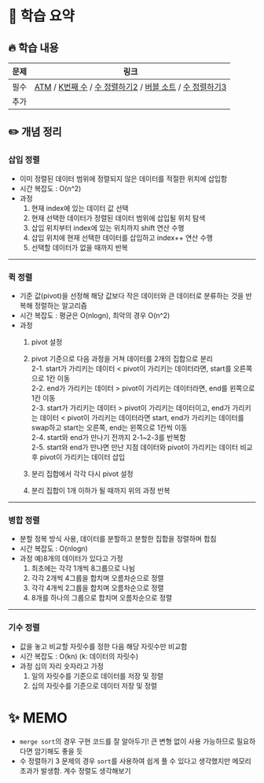 #  📖 학습 요약

## 🔥 학습 내용
| **문제** | **링크**                                                                                                                                                                                                                                                                                                                                                                                                                                                                                                                 |
|--------|------------------------------------------------------------------------------------------------------------------------------------------------------------------------------------------------------------------------------------------------------------------------------------------------------------------------------------------------------------------------------------------------------------------------------------------------------------------------------------------------------------------------|
| 필수     | [ATM](https://www.acmicpc.net/problem/11399) / [K번째 수](https://www.acmicpc.net/problem/11004) / [수 정렬하기2](https://www.acmicpc.net/problem/2751) / [버블 소트](https://www.acmicpc.net/problem/1517) / [수 정렬하기3](https://www.acmicpc.net/problem/10989)                                                                                                                                                                                                                                                                     |
| 추가     | []()                                                                                                                                                                                                                                                                                                                                                                                                                                                                                                                   |
## ✏️ 개념 정리
### 삽입 정렬
- 이미 정렬된 데이터 범위에 정렬되지 않은 데이터를 적절한 위치에 삽입함
- 시간 복잡도 : O(n^2)
- 과정
  1. 현재 index에 있는 데이터 값 선택
  2. 현재 선택한 데이터가 정렬된 데이터 범위에 삽입될 위치 탐색
  3. 삽입 위치부터 index에 있는 위치까지 shift 연산 수행
  4. 삽입 위치에 현재 선택한 데이터를 삽입하고 index++ 연산 수행
  5. 선택할 데이터가 없을 때까지 반복

---

### 퀵 정렬
- 기준 값(pivot)을 선정해 해당 값보다 작은 데이터와 큰 데이터로 분류하는 것을 반복해 정렬하는 알고리즘
- 시간 복잡도 : 평균은 O(nlogn), 최악의 경우 O(n^2)
- 과정
  1. pivot 설정
  2. pivot 기준으로 다음 과정을 거쳐 데이터를 2개의 집합으로 분리<br>
     2-1. start가 가리키는 데이터 < pivot이 가리키는 데이터라면, start를 오른쪽으로 1칸 이동<br>
     2-2. end가 가리키는 데이터 > pivot이 가리키는 데이터라면, end를 왼쪽으로 1칸 이동<br>
     2-3. start가 가리키는 데이터 > pivot이 가리키는 데이터이고, end가 가리키는 데이터 < pivot이 가리키는 데이터라면 start, end가 가리키는 데이터를 swap하고 start는 오른쪽, end는 왼쪽으로 1칸씩 이동<br>
     2-4. start와 end가 만나기 전까지 2-1~2-3를 반복함<br>
     2-5. start와 end가 만나면 만난 지점 데이터와 pivot이 가리키는 데이터 비교 후 pivot이 가리키는 데이터 삽입
     
  4. 분리 집합에서 각각 다시 pivot 설정
  5. 분리 집합이 1개 이하가 될 때까지 위의 과정 반복

---

### 병합 정렬
- 분할 정복 방식 사용, 데이터를 분할하고 분할한 집합을 정렬하며 합침
- 시간 복잡도 : O(nlogn)
- 과정
  예)8개의 데이터가 있다고 가정
  1. 최초에는 각각 1개씩 8그룹으로 나뉨
  2. 각각 2개씩 4그룹을 합치며 오름차순으로 정렬
  3. 각각 4개씩 2그룹을 합치며 오름차순으로 정렬
  4. 8개를 하나의 그룹으로 합치며 오름차순으로 정렬

---

### 기수 정렬
- 값을 놓고 비교할 자릿수를 정한 다음 해당 자릿수만 비교함
- 시간 복잡도 : O(kn) (k: 데이터의 자릿수)
- 과정
  십의 자리 숫자라고 가정
  1. 일의 자릿수를 기준으로 데이터를 저장 및 정렬
  2. 십의 자릿수를 기준으로 데이터 저장 및 정렬
































# ✨ MEMO
- `merge sort`의 경우 구현 코드를 잘 알아두기! 큰 변형 없이 사용 가능하므로 필요하다면 암기해도 좋을 듯
- 수 정렬하기 3 문제의 경우 `sort`를 사용하여 쉽게 풀 수 있다고 생각했지만 메모리 초과가 발생함. 계수 정렬도 생각해보기

